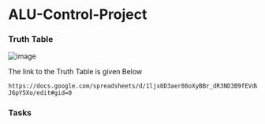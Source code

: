 # ALU-Control-Project

### Truth Table
![image](https://github.com/Knightmare-0/ALU-Control-Project/assets/112769624/529cfb6a-ea51-4518-af8c-ace603863669)

The link to the Truth Table is given Below
```
https://docs.google.com/spreadsheets/d/1ljx8D3aer86oXyBBr_dR3ND3B9fEVdWhKcU-J6pY5Xo/edit#gid=0
```

### Tasks
